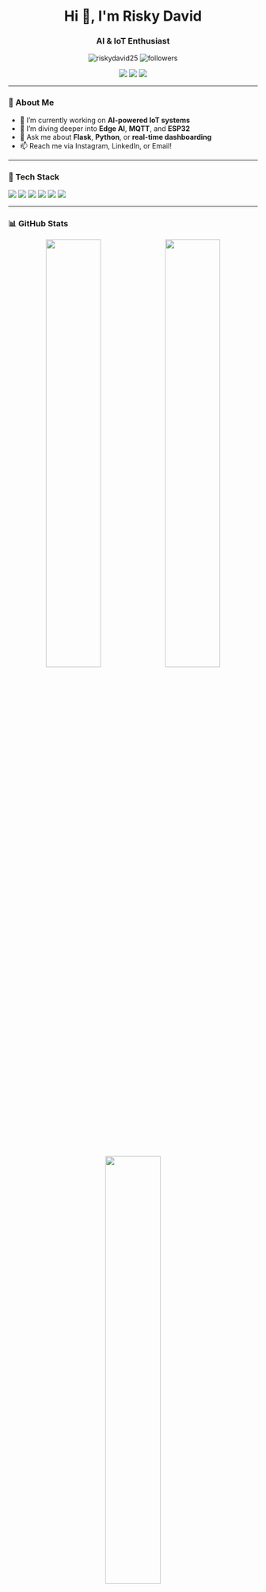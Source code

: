 <!-- Profile Header -->
<h1 align="center">Hi 👋, I'm Risky David</h1>
<h3 align="center">AI & IoT Enthusiast</h3>

<p align="center">
  <img src="https://komarev.com/ghpvc/?username=riskydavid25&label=Profile%20views&color=0e75b6&style=flat" alt="riskydavid25" />
  <img src="https://img.shields.io/github/followers/riskydavid25?label=Followers&style=social" alt="followers" />
</p>

<p align="center">
  <a href="https://instagram.com/riskydav_" target="_blank"><img src="https://img.shields.io/badge/Instagram-E4405F?style=for-the-badge&logo=instagram&logoColor=white"/></a>
  <a href="https://linkedin.com/in/riskydavidkasyanto" target="_blank"><img src="https://img.shields.io/badge/LinkedIn-0077B5?style=for-the-badge&logo=linkedin&logoColor=white"/></a>
  <a href="mailto:riskydavidkasyanto25@gmail.com"><img src="https://img.shields.io/badge/Email-D14836?style=for-the-badge&logo=gmail&logoColor=white"/></a>
</p>

---

<!-- About Section -->
### 🧠 About Me

- 🔭 I’m currently working on **AI-powered IoT systems**
- 🌱 I’m diving deeper into **Edge AI**, **MQTT**, and **ESP32**
- 💬 Ask me about **Flask**, **Python**, or **real-time dashboarding**
- 📫 Reach me via Instagram, LinkedIn, or Email!

---

<!-- Tech Stack -->
### 🧰 Tech Stack
<p align="left">
  <img src="https://img.shields.io/badge/Python-3776AB?style=for-the-badge&logo=python&logoColor=white"/>
  <img src="https://img.shields.io/badge/ESP32-000000?style=for-the-badge&logo=espressif&logoColor=white"/>
  <img src="https://img.shields.io/badge/MQTT-660066?style=for-the-badge&logo=eclipsemosquitto&logoColor=white"/>
  <img src="https://img.shields.io/badge/Flask-000000?style=for-the-badge&logo=flask&logoColor=white"/>
  <img src="https://img.shields.io/badge/HTML5-E34F26?style=for-the-badge&logo=html5&logoColor=white"/>
  <img src="https://img.shields.io/badge/Socket.IO-010101?style=for-the-badge&logo=socket.io&logoColor=white"/>
</p>

---

<!-- GitHub Stats -->
### 📊 GitHub Stats

<p align="center">
  <img src="https://github-readme-stats.vercel.app/api?username=riskydavid25&show_icons=true&theme=tokyonight" width="47%" />
  <img src="https://github-readme-streak-stats.herokuapp.com?user=riskydavid25&theme=tokyonight" width="47%" />
</p>

<p align="center">
  <img src="https://github-readme-stats.vercel.app/api/top-langs/?username=riskydavid25&layout=compact&theme=tokyonight" width="47%" />
</p>

---

<!-- Pinned Projects -->
### 🚀 Featured Projects

<p align="left">
  <a href="https://github.com/riskydavid25/Waitress-Call-System" target="_blank">
    <img align="center" src="https://github.com/riskydavid25/Waitress-Call-System&theme=tokyonight" />
  </a>
  <a href="https://github.com/riskydavid25/Project-Internet-of-Things" target="_blank">
    <img align="center" src="https://github.com/riskydavid25/Project-Internet-of-Things&theme=tokyonight" />
  </a>
</p>

---

<!-- Fun Stuff -->
### ☕ Fun Facts
- 🧩 I enjoy building embedded systems that communicate with the cloud.
- 🎧 I code best with lo-fi beats and a good cup of coffee.
